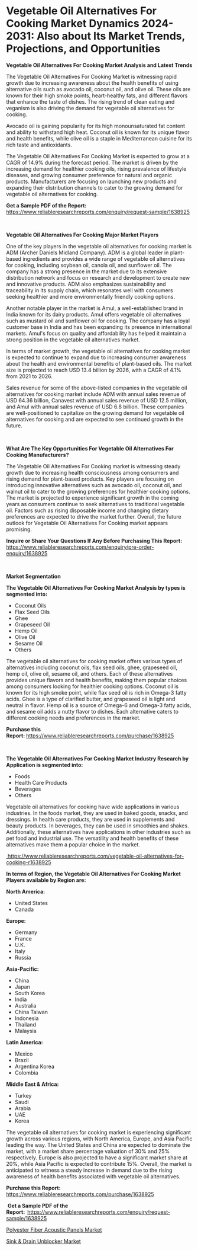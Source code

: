 <p><h1>Vegetable Oil Alternatives For Cooking Market Dynamics 2024-2031: Also about Its Market Trends, Projections, and Opportunities</h1></p><p><strong>Vegetable Oil Alternatives For Cooking Market Analysis and Latest Trends</strong></p>
<p><p>The Vegetable Oil Alternatives For Cooking Market is witnessing rapid growth due to increasing awareness about the health benefits of using alternative oils such as avocado oil, coconut oil, and olive oil. These oils are known for their high smoke points, heart-healthy fats, and different flavors that enhance the taste of dishes. The rising trend of clean eating and veganism is also driving the demand for vegetable oil alternatives for cooking.</p><p>Avocado oil is gaining popularity for its high monounsaturated fat content and ability to withstand high heat. Coconut oil is known for its unique flavor and health benefits, while olive oil is a staple in Mediterranean cuisine for its rich taste and antioxidants.</p><p>The Vegetable Oil Alternatives For Cooking Market is expected to grow at a CAGR of 14.9% during the forecast period. The market is driven by the increasing demand for healthier cooking oils, rising prevalence of lifestyle diseases, and growing consumer preference for natural and organic products. Manufacturers are focusing on launching new products and expanding their distribution channels to cater to the growing demand for vegetable oil alternatives for cooking.</p></p>
<p><strong>Get a Sample PDF of the Report:&nbsp;</strong> <a href="https://www.reliableresearchreports.com/enquiry/request-sample/1638925">https://www.reliableresearchreports.com/enquiry/request-sample/1638925</a></p>
<p>&nbsp;</p>
<p><strong>Vegetable Oil Alternatives For Cooking Major Market Players</strong></p>
<p><p>One of the key players in the vegetable oil alternatives for cooking market is ADM (Archer Daniels Midland Company). ADM is a global leader in plant-based ingredients and provides a wide range of vegetable oil alternatives for cooking, including soybean oil, canola oil, and sunflower oil. The company has a strong presence in the market due to its extensive distribution network and focus on research and development to create new and innovative products. ADM also emphasizes sustainability and traceability in its supply chain, which resonates well with consumers seeking healthier and more environmentally friendly cooking options. </p><p>Another notable player in the market is Amul, a well-established brand in India known for its dairy products. Amul offers vegetable oil alternatives such as mustard oil and sunflower oil for cooking. The company has a loyal customer base in India and has been expanding its presence in international markets. Amul's focus on quality and affordability has helped it maintain a strong position in the vegetable oil alternatives market.</p><p>In terms of market growth, the vegetable oil alternatives for cooking market is expected to continue to expand due to increasing consumer awareness about the health and environmental benefits of plant-based oils. The market size is projected to reach USD 13.4 billion by 2026, with a CAGR of 4.1% from 2021 to 2026.</p><p>Sales revenue for some of the above-listed companies in the vegetable oil alternatives for cooking market include ADM with annual sales revenue of USD 64.36 billion, Canavest with annual sales revenue of USD 12.5 million, and Amul with annual sales revenue of USD 6.8 billion. These companies are well-positioned to capitalize on the growing demand for vegetable oil alternatives for cooking and are expected to see continued growth in the future.</p></p>
<p>&nbsp;</p>
<p><strong>What Are The Key Opportunities For Vegetable Oil Alternatives For Cooking Manufacturers?</strong></p>
<p><p>The Vegetable Oil Alternatives For Cooking market is witnessing steady growth due to increasing health consciousness among consumers and rising demand for plant-based products. Key players are focusing on introducing innovative alternatives such as avocado oil, coconut oil, and walnut oil to cater to the growing preferences for healthier cooking options. The market is projected to experience significant growth in the coming years as consumers continue to seek alternatives to traditional vegetable oil. Factors such as rising disposable income and changing dietary preferences are expected to drive the market further. Overall, the future outlook for Vegetable Oil Alternatives For Cooking market appears promising.</p></p>
<p><strong>Inquire or Share Your Questions If Any Before Purchasing This Report:</strong> <a href="https://www.reliableresearchreports.com/enquiry/pre-order-enquiry/1638925">https://www.reliableresearchreports.com/enquiry/pre-order-enquiry/1638925</a></p>
<p>&nbsp;</p>
<p><strong>Market Segmentation</strong></p>
<p><strong>The Vegetable Oil Alternatives For Cooking Market Analysis by types is segmented into:</strong></p>
<p><ul><li>Coconut Oils</li><li>Flax Seed Oils</li><li>Ghee</li><li>Grapeseed Oil</li><li>Hemp Oil</li><li>Olive Oil</li><li>Sesame Oil</li><li>Others</li></ul></p>
<p><p>The vegetable oil alternatives for cooking market offers various types of alternatives including coconut oils, flax seed oils, ghee, grapeseed oil, hemp oil, olive oil, sesame oil, and others. Each of these alternatives provides unique flavors and health benefits, making them popular choices among consumers looking for healthier cooking options. Coconut oil is known for its high smoke point, while flax seed oil is rich in Omega-3 fatty acids. Ghee is a type of clarified butter, and grapeseed oil is light and neutral in flavor. Hemp oil is a source of Omega-6 and Omega-3 fatty acids, and sesame oil adds a nutty flavor to dishes. Each alternative caters to different cooking needs and preferences in the market.</p></p>
<p><strong>Purchase this Report:&nbsp;</strong><a href="https://www.reliableresearchreports.com/purchase/1638925">https://www.reliableresearchreports.com/purchase/1638925</a></p>
<p>&nbsp;</p>
<p><strong>The Vegetable Oil Alternatives For Cooking Market Industry Research by Application is segmented into:</strong></p>
<p><ul><li>Foods</li><li>Health Care Products</li><li>Beverages</li><li>Others</li></ul></p>
<p><p>Vegetable oil alternatives for cooking have wide applications in various industries. In the foods market, they are used in baked goods, snacks, and dressings. In health care products, they are used in supplements and beauty products. In beverages, they can be used in smoothies and shakes. Additionally, these alternatives have applications in other industries such as pet food and industrial use. The versatility and health benefits of these alternatives make them a popular choice in the market.</p></p>
<p><a href="https://www.reliableresearchreports.com/vegetable-oil-alternatives-for-cooking-r1638925">&nbsp;https://www.reliableresearchreports.com/vegetable-oil-alternatives-for-cooking-r1638925</a></p>
<p><strong>In terms of Region, the Vegetable Oil Alternatives For Cooking Market Players available by Region are:</strong></p>
<p>
    <p> <strong> North America: </strong>
        <ul>
            <li>United States</li>
            <li>Canada</li>
        </ul>
        </p> 
    <p> <strong> Europe: </strong>
        <ul>
            <li>Germany</li>
            <li>France</li>
            <li>U.K.</li>
            <li>Italy</li>
            <li>Russia</li>
        </ul>
        </p> 
    <p> <strong> Asia-Pacific: </strong>
        <ul>
            <li>China</li>
            <li>Japan</li>
            <li>South Korea</li>
            <li>India</li>
            <li>Australia</li>
            <li>China Taiwan</li>
            <li>Indonesia</li>
            <li>Thailand</li>
            <li>Malaysia</li>
        </ul>
        </p> 
    <p> <strong> Latin America: </strong>
        <ul>
            <li>Mexico</li>
            <li>Brazil</li>
            <li>Argentina Korea</li>
            <li>Colombia</li>
        </ul>
        </p> 
    <p> <strong> Middle East & Africa: </strong>
        <ul>
            <li>Turkey</li>
            <li>Saudi</li>
            <li>Arabia</li>
            <li>UAE</li>
            <li>Korea</li>
        </ul>
    </p>
    </p>
<p><p>The vegetable oil alternatives for cooking market is experiencing significant growth across various regions, with North America, Europe, and Asia Pacific leading the way. The United States and China are expected to dominate the market, with a market share percentage valuation of 30% and 25% respectively. Europe is also projected to have a significant market share at 20%, while Asia Pacific is expected to contribute 15%. Overall, the market is anticipated to witness a steady increase in demand due to the rising awareness of health benefits associated with vegetable oil alternatives.</p></p>
<p><strong>Purchase this Report: </strong><a href="https://www.reliableresearchreports.com/purchase/1638925">https://www.reliableresearchreports.com/purchase/1638925</a></p>
<p>&nbsp;<strong>Get a Sample PDF of the Report:&nbsp;&nbsp;</strong><a href="https://www.reliableresearchreports.com/enquiry/request-sample/1638925">https://www.reliableresearchreports.com/enquiry/request-sample/1638925</a></p>
<p><strong></strong></p>
<p><p><a href="https://full-wildebeest-80b.notion.site/Polyester-Fiber-Acoustic-Panels-Market-Size-Furnishes-Valuable-Information-Encompassing-Market-Share-fdef94cf3c444777ac096e11a17c2125">Polyester Fiber Acoustic Panels Market</a></p><p><a href="https://pretty-mail-caf.notion.site/Global-Sink-Drain-Unblocker-Market-by-Types-Applications-and-Major-Players-with-Regional-Growth-85845904258249a884679496f9ec8fb6">Sink & Drain Unblocker Market</a></p></p>